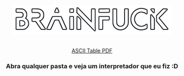 <div align='center'>

[![Brainfuck.org logo](doc/logo.png)](brainfuck-org.vercel.app)
<br/><br/>

[ASCII Table PDF](doc/ASCII%20Table.pdf)

### Abra qualquer pasta e veja um interpretador que eu fiz :D


</div>